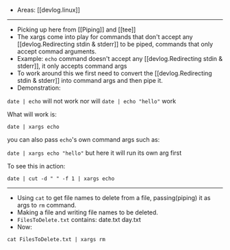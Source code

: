 
- Areas: [[devlog.linux]]

---

- Picking up here from [[Piping]] and [[tee]]
- The xargs come into play for commands that don't accept any [[devlog.Redirecting stdin & stderr]] to be piped, commands that only accept commad arguments.
- Example: `echo` command doesn't accept any [[devlog.Redirecting stdin & stderr]], it only accepts command args
- To work around this we first need to convert the [[devlog.Redirecting stdin & stderr]] into command args and then pipe it.
- Demonstration:

`date | echo` will not work nor will `date | echo "hello"` work

What will work is:

`date | xargs echo`

you can also pass `echo`'s own command args such as:

`date | xargs echo "hello"` but here it will run its own arg first

To see this in action:

`date | cut -d " " -f 1 | xargs echo`

---

- Using `cat` to get file names to delete from a file, passing(piping) it as args to `rm` command.
- Making a file and writing file names to be deleted.
- `FilesToDelete.txt` contains: date.txt day.txt
- Now:

`cat FilesToDelete.txt | xargs rm`

